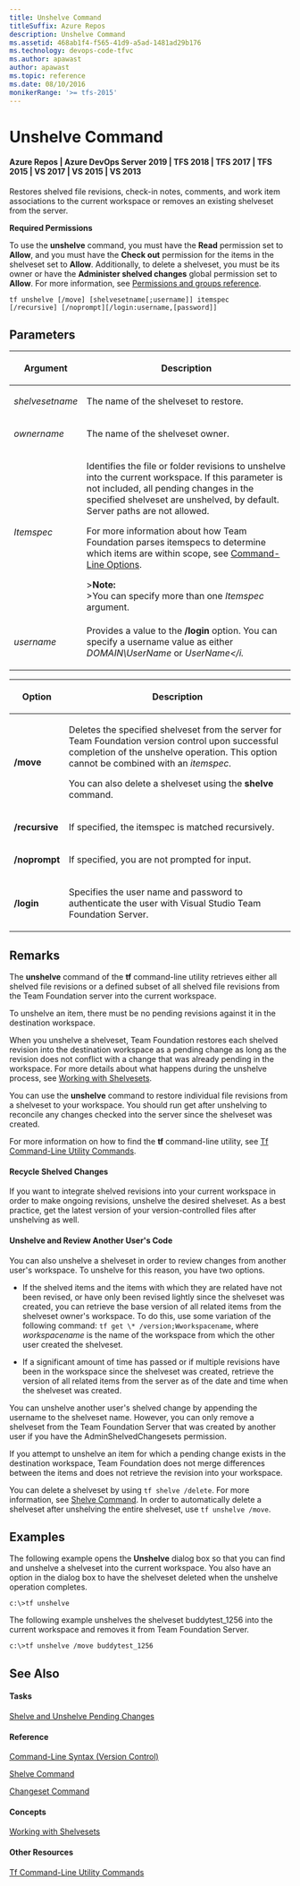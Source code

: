 ```yaml
---
title: Unshelve Command
titleSuffix: Azure Repos
description: Unshelve Command
ms.assetid: 468ab1f4-f565-41d9-a5ad-1481ad29b176
ms.technology: devops-code-tfvc
ms.author: apawast
author: apawast
ms.topic: reference
ms.date: 08/10/2016
monikerRange: '>= tfs-2015'
---
```



# Unshelve Command

#### Azure Repos | Azure DevOps Server 2019 | TFS 2018 | TFS 2017 | TFS 2015 | VS 2017 | VS 2015 | VS 2013

Restores shelved file revisions, check-in notes, comments, and work item associations to the current workspace or removes an existing shelveset from the server.

**Required Permissions**

To use the **unshelve** command, you must have the **Read** permission set to **Allow**, and you must have the **Check out** permission for the items in the shelveset set to **Allow**. Additionally, to delete a shelveset, you must be its owner or have the **Administer shelved changes** global permission set to **Allow**. For more information, see [Permissions and groups reference](../../organizations/security/permissions.md).

```
tf unshelve [/move] [shelvesetname[;username]] itemspec 
[/recursive] [/noprompt][/login:username,[password]]
```

## Parameters<table>
<thead>
<tr>
<th><p>Argument</p></th>
<th><p>Description</p></th>
</tr>
</thead>
<tbody>
<tr>
<td><p><i>shelvesetname</i></p></td>
<td><p>The name of the shelveset to restore.</p></td>
</tr>
<tr>
<td><p><i>ownername</i></p></td>
<td><p>The name of the shelveset owner.</p></td>
</tr>
<tr>
<td><p><i>Itemspec</i></p></td>
<td><p>Identifies the file or folder revisions to unshelve into the current workspace. If this parameter is not included, all pending changes in the specified shelveset are unshelved, by default. Server paths are not allowed.</p>
<p>For more information about how Team Foundation parses itemspecs to determine which items are within scope, see <a href="https://msdn.microsoft.com/library/4y2ash30">Command-Line Options</a>.</p>
&gt;<strong>Note:</strong><br/>&gt;You can specify more than one <em>Itemspec</em> argument.
</td>
</tr>
<tr>
<td><p><i>username</i></p></td>
<td><p>Provides a value to the <strong>/login</strong> option. You can specify a username value as either <i>DOMAIN\UserName</i> or <i>UserName&lt;/i.</p></td>
</tr>
</tbody>
</table>

<table>
<thead>
<tr>
<th><p>Option</p></th>
<th><p>Description</p></th>
</tr>
</thead>
<tbody>
<tr>
<td><p><strong>/move</strong></p></td>
<td><p>Deletes the specified shelveset from the server for Team Foundation version control upon successful completion of the unshelve operation. This option cannot be combined with an <i>itemspec</i>.</p>
<p>You can also delete a shelveset using the <strong>shelve</strong> command.</p></td>
</tr>
<tr>
<td><p><strong>/recursive</strong></p></td>
<td><p>If specified, the itemspec is matched recursively.</p></td>
</tr>
<tr>
<td><p><strong>/noprompt</strong></p></td>
<td><p>If specified, you are not prompted for input.</p></td>
</tr>
<tr>
<td><p><strong>/login</strong></p></td>
<td><p>Specifies the user name and password to authenticate the user with Visual Studio Team Foundation Server.</p></td>
</tr>
</tbody>
</table>

## Remarks
The **unshelve** command of the **tf** command-line utility retrieves either all shelved file revisions or a defined subset of all shelved file revisions from the Team Foundation server into the current workspace.

To unshelve an item, there must be no pending revisions against it in the destination workspace.

When you unshelve a shelveset, Team Foundation restores each shelved revision into the destination workspace as a pending change as long as the revision does not conflict with a change that was already pending in the workspace. For more details about what happens during the unshelve process, see [Working with Shelvesets](suspend-your-work-manage-your-shelvesets.md).

You can use the **unshelve** command to restore individual file revisions from a shelveset to your workspace. You should run get after unshelving to reconcile any changes checked into the server since the shelveset was created.

For more information on how to find the **tf** command-line utility, see [Tf Command-Line Utility Commands](https://msdn.microsoft.com/library/z51z7zy0).

#### Recycle Shelved Changes

If you want to integrate shelved revisions into your current workspace in order to make ongoing revisions, unshelve the desired shelveset. As a best practice, get the latest version of your version-controlled files after unshelving as well.

#### Unshelve and Review Another User's Code

You can also unshelve a shelveset in order to review changes from another user's workspace. To unshelve for this reason, you have two options.

-   If the shelved items and the items with which they are related have not been revised, or have only been revised lightly since the shelveset was created, you can retrieve the base version of all related items from the shelveset owner's workspace. To do this, use some variation of the following command: `tf get \* /version;Wworkspacename`, where *workspacename* is the name of the workspace from which the other user created the shelveset.

-   If a significant amount of time has passed or if multiple revisions have been in the workspace since the shelveset was created, retrieve the version of all related items from the server as of the date and time when the shelveset was created.

You can unshelve another user's shelved change by appending the username to the shelveset name. However, you can only remove a shelveset from the Team Foundation Server that was created by another user if you have the AdminShelvedChangesets permission.

If you attempt to unshelve an item for which a pending change exists in the destination workspace, Team Foundation does not merge differences between the items and does not retrieve the revision into your workspace.

You can delete a shelveset by using `tf shelve /delete`. For more information, see [Shelve Command](shelve-command.md). In order to automatically delete a shelveset after unshelving the entire shelveset, use `tf unshelve /move`.

## Examples
The following example opens the **Unshelve** dialog box so that you can find and unshelve a shelveset into the current workspace. You also have an option in the dialog box to have the shelveset deleted when the unshelve operation completes.

```
c:\>tf unshelve
```

The following example unshelves the shelveset buddytest\_1256 into the current workspace and removes it from Team Foundation Server.

```
c:\>tf unshelve /move buddytest_1256
```

## See Also

#### Tasks

[Shelve and Unshelve Pending Changes](https://msdn.microsoft.com/library/ms181404)

#### Reference

[Command-Line Syntax (Version Control)](https://msdn.microsoft.com/library/56f7w6be)

[Shelve Command](shelve-command.md)

[Changeset Command](changeset-command.md)

#### Concepts

[Working with Shelvesets](suspend-your-work-manage-your-shelvesets.md)

#### Other Resources

[Tf Command-Line Utility Commands](https://msdn.microsoft.com/library/z51z7zy0)
